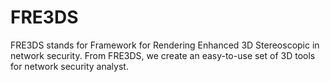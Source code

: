 FRE3DS
======

FRE3DS stands for Framework for Rendering Enhanced 3D Stereoscopic  in network security. From FRE3DS, we create an easy-to-use set of 3D tools for network security analyst. 